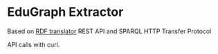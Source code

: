 # EduGraph Extractor

Based on [RDF translator](http://rdf-translator.appspot.com/) REST API and SPARQL HTTP Transfer Protocol

API calls with curl.
